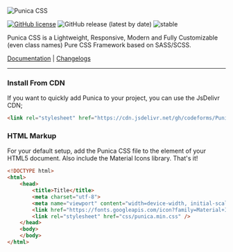 ![Punica CSS](https://codeforms.github.io/Punica-CSS-Framework/images/logo.png)

[![GitHub license](https://img.shields.io/github/license/codeforms/Punica-CSS-Framework)](https://github.com/codeforms/Punica-CSS-Framework/blob/master/LICENSE)
![GitHub release (latest by date)](https://img.shields.io/github/v/release/codeforms/Punica-CSS-Framework)
![stable](http://badges.github.io/stability-badges/dist/stable.svg)

Punica CSS is a Lightweight, Responsive, Modern and Fully Customizable (even class names) Pure CSS Framework based on SASS/SCSS.

[Documentation](https://codeforms.github.io/Punica-CSS-Framework/) | [Changelogs](https://github.com/codeforms/Punica-CSS-Framework/releases)

---

### Install From CDN
If you want to quickly add Punica to your project, you can use the JsDelivr CDN;
```html
<link rel="stylesheet" href="https://cdn.jsdelivr.net/gh/codeforms/Punica-CSS-Framework@1.6.0/dist/punica.min.css" crossorigin="anonymous">
```

### HTML Markup
For your default setup, add the Punica CSS file to the <head> element of your HTML5 document. Also include the Material Icons library. That's it!
```html
<!DOCTYPE html>
<html>
    <head>
        <title>Title</title>
        <meta charset="utf-8">
        <meta name="viewport" content="width=device-width, initial-scale=1">
        <link href="https://fonts.googleapis.com/icon?family=Material+Icons" rel="stylesheet">
        <link rel="stylesheet" href="css/punica.min.css" />
    </head>
    <body>
    </body>
</html>
```